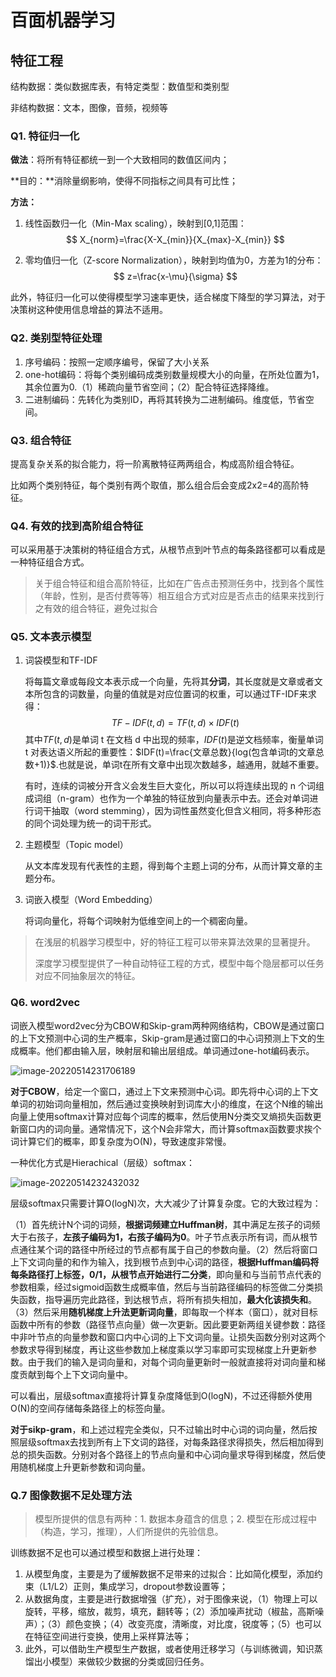 # 百面机器学习

## 特征工程

结构数据：类似数据库表，有特定类型：数值型和类别型

非结构数据：文本，图像，音频，视频等

### Q1. 特征归一化

**做法**：将所有特征都统一到一个大致相同的数值区间内；

**目的：**消除量纲影响，使得不同指标之间具有可比性；

**方法：**

1. 线性函数归一化（Min-Max scaling），映射到[0,1]范围：
   $$
   X_{norm}=\frac{X-X_{min}}{X_{max}-X_{min}}
   $$
   
2. 零均值归一化（Z-score Normalization），映射到均值为0，方差为1的分布：
   $$
   z=\frac{x-\mu}{\sigma}
   $$

此外，特征归一化可以使得模型学习速率更快，适合梯度下降型的学习算法，对于决策树这种使用信息增益的算法不适用。

### Q2. 类别型特征处理

1. 序号编码：按照一定顺序编号，保留了大小关系
2. one-hot编码：将每个类别编码成类别数量规模大小的向量，在所处位置为1，其余位置为0.（1）稀疏向量节省空间；（2）配合特征选择降维。
3. 二进制编码：先转化为类别ID，再将其转换为二进制编码。维度低，节省空间。

### Q3. 组合特征

提高复杂关系的拟合能力，将一阶离散特征两两组合，构成高阶组合特征。

比如两个类别特征，每个类别有两个取值，那么组合后会变成2x2=4的高阶特征。

### Q4. 有效的找到高阶组合特征

可以采用基于决策树的特征组合方式，从根节点到叶节点的每条路径都可以看成是一种特征组合方式。

> 关于组合特征和组合高阶特征，比如在广告点击预测任务中，找到各个属性（年龄，性别，是否付费等等）相互组合方式对应是否点击的结果来找到行之有效的组合特征，避免过拟合

### Q5. 文本表示模型

1. 词袋模型和TF-IDF

   将每篇文章或每段文本表示成一个向量，先将其**分词**，其长度就是文章或者文本所包含的词数量，向量的值就是对应位置词的权重，可以通过TF-IDF来求得：
   $$
   TF-IDF(t,d)=TF(t,d)\times IDF(t)
   $$
   其中$TF(t,d)$是单词 t 在文档 d 中出现的频率，$IDF(t)$是逆文档频率，衡量单词 t 对表达语义所起的重要性：$IDF(t)=\frac{文章总数}{log(包含单词t的文章总数+1)}$.也就是说，单词t在所有文章中出现次数越多，越通用，就越不重要。

   有时，连续的词被分开含义会发生巨大变化，所以可以将连续出现的 n 个词组成词组（n-gram）也作为一个单独的特征放到向量表示中去。还会对单词进行词干抽取（word stemming），因为词性虽然变化但含义相同，将多种形态的同个词处理为统一的词干形式。

2. 主题模型（Topic model）

   从文本库发现有代表性的主题，得到每个主题上词的分布，从而计算文章的主题分布。

3. 词嵌入模型（Word Embedding）

   将词向量化，将每个词映射为低维空间上的一个稠密向量。

> 在浅层的机器学习模型中，好的特征工程可以带来算法效果的显著提升。
>
> 深度学习模型提供了一种自动特征工程的方式，模型中每个隐层都可以任务对应不同抽象层次的特征。

### Q6. word2vec

词嵌入模型word2vec分为CBOW和Skip-gram两种网络结构，CBOW是通过窗口的上下文预测中心词的生产概率，Skip-gram是通过窗口的中心词预测上下文的生成概率。他们都由输入层，映射层和输出层组成。单词通过one-hot编码表示。

![image-20220514231706189](C:\Users\dell\AppData\Roaming\Typora\typora-user-images\image-20220514231706189.png)

**对于CBOW**，给定一个窗口，通过上下文来预测中心词。即先将中心词的上下文单词的初始词向量相加，然后通过变换映射到词库大小的维度，在这个N维的输出向量上使用softmax计算对应每个词库的概率，然后使用N分类交叉熵损失函数更新窗口内的词向量。通常情况下，这个N会非常大，而计算softmax函数要求挨个词计算它们的概率，即复杂度为O(N)，导致速度非常慢。

一种优化方式是Hierachical（层级）softmax：

![image-20220514232432032](C:\Users\dell\AppData\Roaming\Typora\typora-user-images\image-20220514232432032.png)

层级softmax只需要计算O(logN)次，大大减少了计算复杂度。它的大致过程为：

（1）首先统计N个词的词频，**根据词频建立Huffman树**，其中满足左孩子的词频大于右孩子，**左孩子编码为1，右孩子编码为0**。叶子节点表示所有词，而从根节点通往某个词的路径中所经过的节点都有属于自己的参数向量。（2）然后将窗口上下文词向量的和作为输入，找到根节点到中心词的路径，**根据Huffman编码将每条路径打上标签，0/1，从根节点开始进行二分类**，即向量和与当前节点代表的参数相乘，经过sigmoid函数生成概率值，然后与当前路径编码的标签做二分类损失函数，指导遍历完此路径，到达根节点，将所有损失相加，**最大化该损失和**。（3）然后采用**随机梯度上升法更新词向量**，即每取一个样本（窗口），就对目标函数中所有的参数（路径节点向量）做一次更新。因此要更新两组关键参数：路径中非叶节点的向量参数和窗口内中心词的上下文词向量。让损失函数分别对这两个参数求导得到梯度，再让这些参数加上梯度乘以学习率即可实现梯度上升更新参数。由于我们的输入是词向量和，对每个词向量更新时一般就直接将对词向量和梯度贡献到每个上下文词向量中。

可以看出，层级softmax直接将计算复杂度降低到O(logN)，不过还得额外使用O(N)的空间存储每条路径上的标签向量。

**对于sikp-gram**，和上述过程完全类似，只不过输出时中心词的词向量，然后按照层级softmax去找到所有上下文词的路径，对每条路径求得损失，然后相加得到总的损失函数。分别对各个路径上的节点向量和中心词向量求导得到梯度，然后使用随机梯度上升更新参数和词向量。



### Q.7 图像数据不足处理方法

> 模型所提供的信息有两种：1. 数据本身蕴含的信息；2. 模型在形成过程中（构造，学习，推理），人们所提供的先验信息。

训练数据不足也可以通过模型和数据上进行处理：

1. 从模型角度，主要是为了缓解数据不足带来的过拟合：比如简化模型，添加约束（L1/L2）正则，集成学习，dropout参数设置等；
2. 从数据角度，主要是进行数据增强（扩充），对于图像来说，（1）物理上可以旋转，平移，缩放，裁剪，填充，翻转等；（2）添加噪声扰动（椒盐，高斯噪声）；（3）颜色变换；（4）改变亮度，清晰度，对比度，锐度等；（5）也可以在特征空间进行变换，使用上采样算法等；
3. 此外，可以借助生产模型生产数据，或者使用迁移学习（与训练微调，知识蒸馏出小模型）来做较少数据的分类或回归任务。

